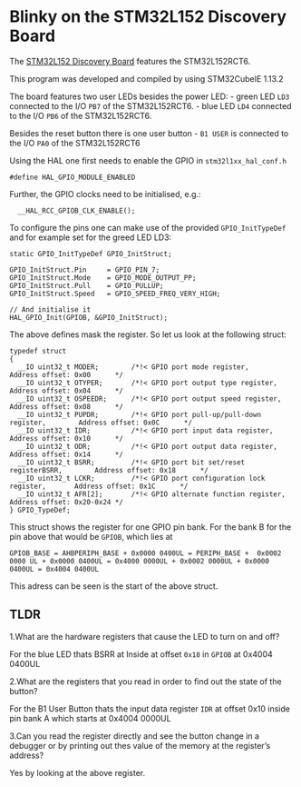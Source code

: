 # Blinky on the STM32L152 Discovery Board

The [STM32L152 Discovery Board](https://www.st.com/en/evaluation-tools/32l152cdiscovery.html) features the STM32L152RCT6.

This program was developed and compiled by using STM32CubeIE 1.13.2

The board features two user LEDs besides the power LED:
    - green LED `LD3` connected to the I/O `PB7` of the STM32L152RCT6.
    - blue LED `LD4` connected to the I/O `PB6` of the STM32L152RCT6.

Besides the reset button there is one user button
    -  `B1 USER` is connected to the I/O `PA0` of the STM32L152RCT6

Using the HAL one first needs to enable the GPIO in `stm32l1xx_hal_conf.h`

```
#define HAL_GPIO_MODULE_ENABLED
```

Further, the GPIO clocks need to be initialised, e.g.:
```
  __HAL_RCC_GPIOB_CLK_ENABLE();
```

To configure the pins one can make use of the provided `GPIO_InitTypeDef` and for example set for the greed LED LD3:
```
static GPIO_InitTypeDef GPIO_InitStruct;

GPIO_InitStruct.Pin     = GPIO_PIN_7;
GPIO_InitStruct.Mode    = GPIO_MODE_OUTPUT_PP;
GPIO_InitStruct.Pull    = GPIO_PULLUP;
GPIO_InitStruct.Speed   = GPIO_SPEED_FREQ_VERY_HIGH;

// And initialise it
HAL_GPIO_Init(GPIOB, &GPIO_InitStruct);
```

The above defines mask the register. So let us look at the following struct:
```
typedef struct
{
  __IO uint32_t MODER;        /*!< GPIO port mode register,                     Address offset: 0x00      */
  __IO uint32_t OTYPER;       /*!< GPIO port output type register,              Address offset: 0x04      */
  __IO uint32_t OSPEEDR;      /*!< GPIO port output speed register,             Address offset: 0x08      */
  __IO uint32_t PUPDR;        /*!< GPIO port pull-up/pull-down register,        Address offset: 0x0C      */
  __IO uint32_t IDR;          /*!< GPIO port input data register,               Address offset: 0x10      */
  __IO uint32_t ODR;          /*!< GPIO port output data register,              Address offset: 0x14      */
  __IO uint32_t BSRR;         /*!< GPIO port bit set/reset registerBSRR,        Address offset: 0x18      */
  __IO uint32_t LCKR;         /*!< GPIO port configuration lock register,       Address offset: 0x1C      */
  __IO uint32_t AFR[2];       /*!< GPIO alternate function register,            Address offset: 0x20-0x24 */
} GPIO_TypeDef;
```
This struct shows the register for one GPIO pin bank. For the bank B for the pin above that would be `GPIOB`, which lies at
```
GPIOB_BASE = AHBPERIPH_BASE + 0x0000 0400UL = PERIPH_BASE +  0x0002 0000 UL + 0x0000 0400UL = 0x4000 0000UL + 0x0002 0000UL + 0x0000 0400UL = 0x4004 0400UL
```
This adress can be seen is the start of the above struct.

## TLDR
1.What are the hardware registers that cause the LED to turn on and off?

  For the blue LED thats BSRR at Inside at offset `0x18` in `GPIOB` at 0x4004 0400UL
  
2.What are the registers that you read in order to find out the state of the button?

 For the B1 User Button thats the input data register `IDR` at offset 0x10 inside pin bank A which starts at 0x4004 0000UL
 
3.Can you read the register directly and see the button change in a debugger or by printing out thes value of the memory at the register’s address?

 Yes by looking at the above register.



